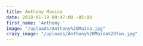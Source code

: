 ```yaml
---
title: Anthony Manina
date: 2018-01-19 09:47:00 -05:00
first_name: 'Anthony '
image: "/uploads/Anthony%20Maina.jpg"
crazy_image: "/uploads/Anthony%20Maina%20fun.jpg"
---
```


